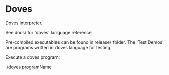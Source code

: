 # Doves
Doves interpreter.

See docs/ for 'doves' language reference.

Pre-compiled executables can be found in release/ folder. The 'Test Demos' are programs written in doves language for testing.

Execute a doves program:

./doves programName
